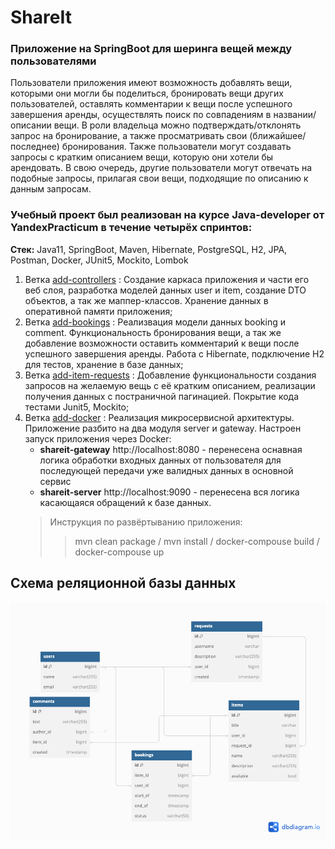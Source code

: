 # ShareIt  
### Приложение на SpringBoot для шеринга вещей между пользователями  

Пользователи приложения имеют возможность добавлять вещи, которыми они могли бы поделиться, бронировать вещи других пользователей, оставлять комментарии к вещи после успешного завершения аренды, осуществлять поиск по совпадениям в названии/описании вещи. В роли владельца можно подтверждать/отклонять запрос на бронирование, а также просматривать свои (ближайшее/последнее) бронирования. Также пользователи могут создавать запросы с кратким описанием вещи, которую они хотели бы арендовать. В свою очередь, другие пользователи могут отвечать на подобные запросы, прилагая свои вещи, подходящие по описанию к данным запросам.  

### Учебный проект был реализован на курсе Java-developer от YandexPracticum в течение четырёх спринтов:  
**Стек:** Java11, SpringBoot, Maven, Hibernate, PostgreSQL, H2, JPA, Postman, Docker, JUnit5, Mockito, Lombok
1. Ветка [add-controllers](https://github.com/Stepan4o/java_shareit/tree/add-controllers) : Создание каркаса приложения и части его веб слоя, разработка моделей данных user и item, создание DTO объектов, а так же маппер-классов. Хранение данных в оперативной памяти приложения;
2. Ветка [add-bookings](https://github.com/Stepan4o/java_shareit/tree/add-bookings) : Реализвация модели данных booking и comment. Функциональность бронирования вещи, а так же добавление возможности оставить комментарий к вещи после успешного завершения аренды. Работа с Hibernate, подключение H2 для тестов, хранение в базе данных;
3. Ветка [add-item-requests](https://github.com/Stepan4o/java_shareit/tree/add-item-requests) : Добавление функциональности создания запросов на желаемую вещь с её кратким описанием, реализации получения данных с постраничной пагинацией. Покрытие кода тестами Junit5, Mockito;
4. Ветка [add-docker](https://github.com/Stepan4o/java_shareit/tree/add-docker) : Реализация микросервисной архитектуры. Приложение разбито на два модуля server и gateway. Настроен запуск приложения через Docker:
   - **shareit-gateway** http://localhost:8080 - перенесена оснавная логика обработки входных данных от пользователя для последующей передачи уже валидных данных в основной сервис 
   - **shareit-server** http://localhost:9090 - перенесена вся логика касающаяся обращений к базе данных.
   > Инструкция по развёртыванию приложения:
   >> mvn clean package / mvn install / docker-compouse build / docker-compouse up 

## Схема реляционной базы данных
  ![ShareIt_schema](https://github.com/Stepan4o/java_shareit/blob/main/ShareIt_schema.png)

